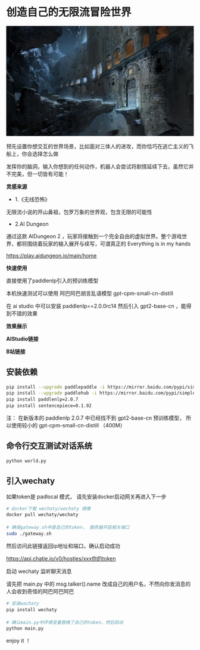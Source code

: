 # 创造自己的无限流冒险世界

![image](https://github.com/henry-ren/images/blob/main/1.jpeg)

预先设置你想交互的世界场景，比如面对三体人的进攻，而你恰巧在逃亡主义的飞船上，你会选择怎么做

发挥你的脑洞，输入你想到的任何动作，机器人会尝试将剧情延续下去，虽然它并不完美，但一切皆有可能！

**灵感来源** 

+ 1.《无线恐怖》 

无限流小说的开山鼻祖，包罗万象的世界观，包含无限的可能性 
+ 2.AI Dungeon

通过这款 AIDungeon 2 ，玩家将接触到一个完全自由的虚拟世界。整个游戏世界，都将围绕着玩家的输入展开与续写，可谓真正的 Everything is in my hands
  
  https://play.aidungeon.io/main/home


**快速使用**

直接使用了paddlenlp引入的预训练模型

本机快速测试可以使用 阿巴阿巴胡言乱语模型 gpt-cpm-small-cn-distill

在 ai studio 中可以安装 paddlenlp==2.0.0rc14 然后引入 gpt2-base-cn ，能得到不错的效果

**效果展示**

**AIStudio链接**

**B站链接**



## 安装依赖

```sh
pip install --upgrade paddlepaddle -i https://mirror.baidu.com/pypi/simple
pip install --upgrade paddlehub -i https://mirror.baidu.com/pypi/simple
pip install paddlenlp=2.0.7
pip install sentencepiece=0.1.92
```

注： 在新版本的 paddlenlp 2.0.7 中已经找不到 gpt2-base-cn 预训练模型， 所以使用较小的 gpt-cpm-small-cn-distill （400M）

## 命令行交互测试对话系统

```sh
python world.py
```

## 引入wechaty

如果token是 padlocal 模式， 请先安装docker启动网关再进入下一步

```sh
# docker下载 wechaty/wechaty 镜像
docker pull wechaty/wechaty

# 确保gateway.sh中是自己的token， 服务器开启相关端口
sudo ./gateway.sh
```

然后访问此链接返回ip地址和端口，确认启动成功

https://api.chatie.io/v0/hosties/xxx你的token

启动 wechaty 监听聊天消息

请先把 main.py 中的 msg.talker().name 改成自己的用户名，不然向你发消息的人会收到奇怪的阿巴阿巴阿巴

```sh
# 安装wachaty
pip install wechaty

# 确认main.py中环境变量替换了自己的token，然后启动
python main.py
```

enjoy it ！


